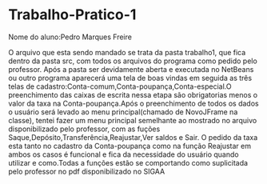 # Trabalho-Pratico-1
Nome do aluno:Pedro Marques Freire

O arquivo que esta sendo mandado se trata da pasta trabalho1, que fica dentro da pasta src, com todos os arquivos do programa como pedido pelo professor.
Após a pasta ser devidamente aberta e executada no NetBeans ou outro programa aparecerá uma tela de boas vindas em seguida as três telas de cadastro:Conta-comum,Conta-poupança,Conta-especial.O preenchimento das caixas de escrita nessa etapa são obrigatorias menos o valor da taxa na Conta-poupança.Após o preenchimento de todos os dados o usuário será levado ao menu principal(chamado de NovoJFrame na classe), tentei fazer um menu principal semelhante ao mostrado no arquivo disponibilizado pelo professor, com as fuções Saque,Depósito,Transferência,Reajustar,Ver saldos e Sair. O pedido da taxa esta tanto no cadastro da Conta-poupança como na função Reajustar em ambos os casos é funcional e fica da necessidade do usuário quando utilizar e como.Todas a funções estão se comportando como suplicitada pelo professor no pdf disponibilizado no SIGAA
